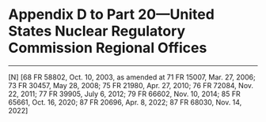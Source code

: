 # Appendix D to Part 20—United States Nuclear Regulatory Commission Regional Offices 








---

[N] [68 FR 58802, Oct. 10, 2003, as amended at 71 FR 15007, Mar. 27, 2006; 73 FR 30457, May 28, 2008; 75 FR 21980, Apr. 27, 2010; 76 FR 72084, Nov. 22, 2011; 77 FR 39905, July 6, 2012; 79 FR 66602, Nov. 10, 2014; 85 FR 65661, Oct. 16, 2020; 87 FR 20696, Apr. 8, 2022; 87 FR 68030, Nov. 14, 2022]




